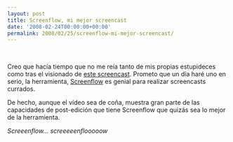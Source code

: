```yaml
---
layout: post
title: Screenflow, mi mejor screencast
date: '2008-02-24T00:00:00+00:00'
permalink: 2008/02/25/screenflow-mi-mejor-screencast/
---
```

<p align="center"><object type="application/x-shockwave-flash" width="400" height="300" data="http://www.vimeo.com/moogaloop.swf?clip_id=723898&amp;server=www.vimeo.com&amp;fullscreen=1&amp;show_title=1&amp;show_byline=1&amp;show_portrait=0&amp;color=">	<param name="quality" value="best" />	<param name="allowfullscreen" value="true" />	<param name="scale" value="showAll" />	<param name="movie" value="http://www.vimeo.com/moogaloop.swf?clip_id=723898&amp;server=www.vimeo.com&amp;fullscreen=1&amp;show_title=1&amp;show_byline=1&amp;show_portrait=0&amp;color=" /></object></p><br />

Creo que hacía tiempo que no me reía tanto de mis propias estupideces como tras el visionado de <a href="http://www.vimeo.com/723898">este screencast</a>. Prometo que un día haré uno en serio, la herramienta, <a href="http://www.varasoftware.com/products/screenflow/">Screenflow</a> es genial para realizar screencasts currados. 

De hecho, aunque el vídeo sea de coña, muestra gran parte de las capacidades de post-edición que tiene Screenflow que quizás sea lo mejor de la herramienta.

<em>Screeenflow... screeeeenflooooow</em>
